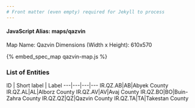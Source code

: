 ```yaml
---
# Front matter (even empty) required for Jekyll to process
---
```


#### JavaScript Alias: maps/qazvin

Map Name: Qazvin
Dimensions (Width x Height): 610x570



{% embed_spec_map qazvin-map.js %}

### List of Entities

ID | Short label | Label
---|---|---|---
IR.QZ.AB|AB|Abyek County
IR.QZ.AL|AL|Alborz County
IR.QZ.AV|AV|Avaj County
IR.QZ.BO|BO|Buin-Zahra County
IR.QZ.QZ|QZ|Qazvin County
IR.QZ.TA|TA|Takestan County